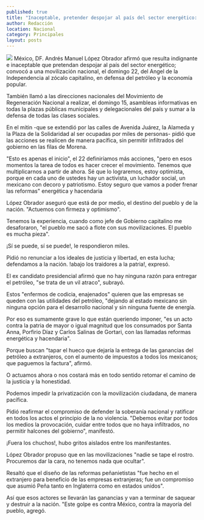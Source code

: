 ```yaml
---
published: true
title: "Inaceptable, pretender despojar al país del sector energético: AMLO"
author: Redacción
location: Nacional
category: Principales
layout: posts
---
```


![](http://i.imgur.com/2tCghi5m.jpg)
México, DF. Andrés Manuel López Obrador afirmó que resulta indignante e inaceptable que pretendan despojar al país del sector energético; convocó a una movilización nacional, el domingo 22, del Angel de la Independencia al zócalo capitalino, en defensa del petróleo y la economía popular.

También llamó a las direcciones nacionales del Movimiento de Regeneración Nacional a realizar, el domingo 15, asambleas informativas en todas la plazas públicas municipales y delegacionales del país y sumar a la defensa de todas las clases sociales.

En el mitin -que se extendió por las calles de Avenida Juárez, la Alameda y la Plaza de la Solidaridad al ser ocupadas por miles de personas- pidió que las acciones se realicen de manera pacífica, sin permitir infiltrados del gobierno en las filas de Morena.

"Esto es apenas el inicio", el 22 definiríamos más acciones, "pero en esos momentos la tarea de todos es hacer crecer el movimiento. Tenemos que multiplicarnos a partir de ahora. Sé que lo lograremos, estoy optimista, porque en cada uno de ustedes hay un activista, un luchador social, un mexicano con decoro y patriotismo. Estoy seguro que vamos a poder frenar las reformas" energética y hacendaria

López Obrador aseguró que está de por medio, el destino del pueblo y de la nación. "Actuemos con firmeza y optimismo".

Tenemos la experiencia, cuando como jefe de Gobierno capitalino me desaforaron, "el pueblo me sacó a flote con sus movilizaciones. El pueblo es mucha pieza".

¡Sí se puede, sí se puede!, le respondieron miles.

Pidió no renunciar a los ideales de justicia y libertad, en esta lucha; defendamos a la nación. !abajo los traidores a la patria!, expresó.

El ex candidato presidencial afirmó que no hay ninguna razón para entregar el petróleo, "se trata de un vil atraco", subrayó.

Estos "enfermos de codicia, enajenados" quieren que las empresas se queden con las utilidades del petróleo, "dejando al estado mexicano sin ninguna opción para el desarrollo nacional y sin ninguna fuente de energía.

Por eso es sumamente grave lo que están queriendo imponer, "es un acto contra la patria de mayor o igual magnitud que los consumados por Santa Anna, Porfirio Díaz y Carlos Salinas de Gortari, con las llamadas reformas energética y hacendaria".

Porque buscan "tapar el hueco que dejaría la entrega de las ganancias del petróleo a extranjeros, con el aumento de impuestos a todos los mexicanos; que paguemos la factura", afirmó.

O actuamos ahora o nos costará más en todo sentido retomar el camino de la justicia y la honestidad.

Podemos impedir la privatización con la movilización ciudadana, de manera pacífica.

Pidió reafirmar el compromiso de defender la soberanía nacional y ratificar en todos los actos el principio de la no violencia. "Debemos evitar por todos los medios la provocación, cuidar entre todos que no haya infiltrados, no permitir halcones del gobierno", manifestó.

¡Fuera los chuchos!, hubo gritos aislados entre los manifestantes.

López Obrador propuso que en las movilizaciones "nadie se tape el rostro. Procuremos dar la cara, no tenemos nada que ocultar".

Resaltó que el diseño de las reformas peñanietistas "fue hecho en el extranjero para beneficio de las empresas extranjeras; fue un compromiso que asumió Peña tanto en Inglaterra como en estados unidos".

Así que esos actores se llevarán las ganancias y van a terminar de saquear y destruir a la nación. "Este golpe es contra México, contra la mayoría del pueblo, agregó.
